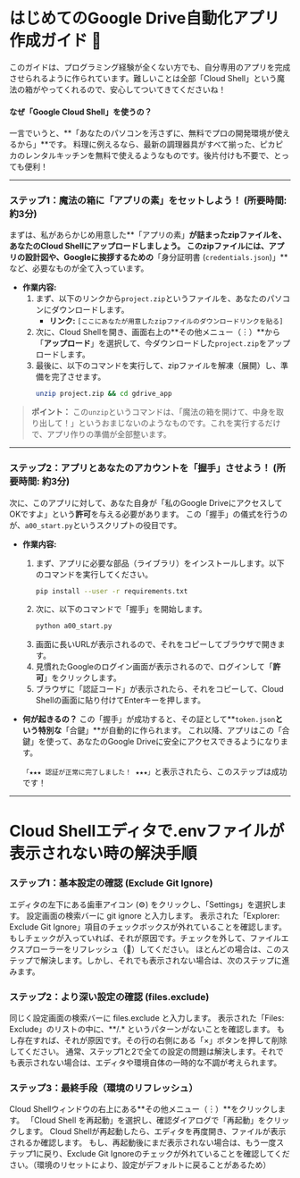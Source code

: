 # はじめてのGoogle Drive自動化アプリ作成ガイド 🚀 

このガイドは、プログラミング経験が全くない方でも、自分専用のアプリを完成させられるように作られています。難しいことは全部「Cloud Shell」という魔法の箱がやってくれるので、安心してついてきてくださいね！

#### なぜ「Google Cloud Shell」を使うの？
一言でいうと、**「あなたのパソコンを汚さずに、無料でプロの開発環境が使えるから」**です。
料理に例えるなら、最新の調理器具がすべて揃った、ピカピカのレンタルキッチンを無料で使えるようなものです。後片付けも不要で、とっても便利！

---

### ステップ1：魔法の箱に「アプリの素」をセットしよう！ (所要時間: 約3分)

まずは、私があらかじめ用意した**「アプリの素」**が詰まったzipファイルを、あなたのCloud Shellにアップロードしましょう。
このzipファイルには、アプリの設計図や、Googleに挨拶するための**「身分証明書 (`credentials.json`)」**など、必要なものが全て入っています。

*   **作業内容:**
    1.  まず、以下のリンクから`project.zip`というファイルを、あなたのパソコンにダウンロードします。
        *   **リンク:** `[ここにあなたが用意したzipファイルのダウンロードリンクを貼る]`
    2.  次に、Cloud Shellを開き、画面右上の**その他メニュー（︙）**から「**アップロード**」を選択して、今ダウンロードした`project.zip`をアップロードします。
    3.  最後に、以下のコマンドを実行して、zipファイルを解凍（展開）し、準備を完了させます。
        ```bash
        unzip project.zip && cd gdrive_app
        ```

> **ポイント：**
> この`unzip`というコマンドは、「魔法の箱を開けて、中身を取り出して！」というおまじないのようなものです。これを実行するだけで、アプリ作りの準備が全部整います。

---

### ステップ2：アプリとあなたのアカウントを「握手」させよう！ (所要時間: 約3分)

次に、このアプリに対して、あなた自身が「私のGoogle DriveにアクセスしてOKですよ」という**許可**を与える必要があります。
この「握手」の儀式を行うのが、`a00_start.py`というスクリプトの役目です。

*   **作業内容:**
    1.  まず、アプリに必要な部品（ライブラリ）をインストールします。以下のコマンドを実行してください。
        ```bash
        pip install --user -r requirements.txt
        ```
    2.  次に、以下のコマンドで「握手」を開始します。
        ```bash
        python a00_start.py
        ```
    3.  画面に長いURLが表示されるので、それをコピーしてブラウザで開きます。
    4.  見慣れたGoogleのログイン画面が表示されるので、ログインして「**許可**」をクリックします。
    5.  ブラウザに「認証コード」が表示されたら、それをコピーして、Cloud Shellの画面に貼り付けてEnterキーを押します。

*   **何が起きるの？**
    この「握手」が成功すると、その証として**`token.json`**という特別な**「合鍵」**が自動的に作られます。
    これ以降、アプリはこの「合鍵」を使って、あなたのGoogle Driveに安全にアクセスできるようになります。

    `「★★★ 認証が正常に完了しました！ ★★★」`と表示されたら、このステップは成功です！

---




# Cloud Shellエディタで.envファイルが表示されない時の解決手順

### ステップ1：基本設定の確認 (Exclude Git Ignore)
エディタの左下にある歯車アイコン (⚙️) をクリックし、「Settings」を選択します。
設定画面の検索バーに git ignore と入力します。
表示された「Explorer: Exclude Git Ignore」項目のチェックボックスが外れていることを確認します。
もしチェックが入っていれば、それが原因です。チェックを外して、ファイルエクスプローラーをリフレッシュ（🔄）してください。
ほとんどの場合は、このステップで解決します。しかし、それでも表示されない場合は、次のステップに進みます。

### ステップ2：より深い設定の確認 (files.exclude)
同じく設定画面の検索バーに files.exclude と入力します。
表示された「Files: Exclude」のリストの中に、**/.* というパターンがないことを確認します。
もし存在すれば、それが原因です。その行の右側にある「×」ボタンを押して削除してください。
通常、ステップ1と2で全ての設定の問題は解決します。それでも表示されない場合は、エディタや環境自体の一時的な不調が考えられます。

### ステップ3：最終手段（環境のリフレッシュ）
Cloud Shellウィンドウの右上にある**その他メニュー（︙）**をクリックします。
「Cloud Shell を再起動」を選択し、確認ダイアログで「再起動」をクリックします。
Cloud Shellが再起動したら、エディタを再度開き、ファイルが表示されるか確認します。
もし、再起動後にまだ表示されない場合は、もう一度ステップ1に戻り、Exclude Git Ignoreのチェックが外れていることを確認してください。（環境のリセットにより、設定がデフォルトに戻ることがあるため）